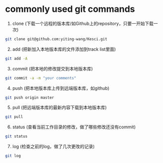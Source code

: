 # commonly used git commands

1. clone (下载一个远程的版本库/如Github上的repository，只要一开始下载一次)
```bash
git clone git@github.com:yiting-wang/Kesci.git
```

2. add (把新加入本地版本库的文件添加到track list里面)
```bash
git add -A
```

3. commit (把本地的修改提交到本地版本库)
```bash
git commit -a -m "your comments"
```

4. push (把本地版本库上传到远端版本库，如github)
```bash
git push origin master
```

5. pull (把远端版本库的最新内容下载到本地版本库)
```bash
git pull
```

6. status (查看当前工作目录的修改，做了哪些修改还没有commit)
```bash
git status
```

7. log (检查之前的log，做了几次更改的记录)
```bash
git log
```